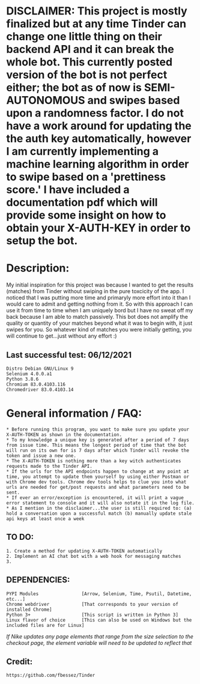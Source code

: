 # DISCLAIMER: This project is mostly finalized but at any time Tinder can change one little thing on their backend API and it can break the whole bot. This currently posted version of the bot is not perfect either; the bot as of now is SEMI-AUTONOMOUS and swipes based upon a randomness factor. I do not have a work around for updating the the auth key automatically, however I am currently implementing a machine learning algorithm in order to swipe based on a 'prettiness score.' I have included a documentation pdf which will provide some insight on how to obtain your X-AUTH-KEY in order to setup the bot. 

# Description: 
My initial inspiration for this project was because I wanted to get the results (matches) from Tinder without swiping in the pure toxcicity of the app. I noticed that I was putting more time and primaryly more effort into it than I would care to admit and getting nothing from it. So with this approach I can use it from time to time when I am uniquely bord but I have no sweat off my back because I am able to match passively. This bot does not amplify the quality or quantity of your matches beyond what it was to begin with, it just swipes for you. So whatever kind of matches you were initially getting, you will continue to get...just without any effort :) 
    

## Last successful test: 06/12/2021
    Distro Debian GNU/Linux 9
    Selenium 4.0.0.a1
    Python 3.8.6
    Chromium 83.0.4103.116
    Chromedriver 83.0.4103.14

# General information / FAQ: 

    * Before running this program, you want to make sure you update your X-AUTH-TOKEN as shown in the documentation. 
    * To my knowledge a unique key is generated after a period of 7 days from issue time. This means the longest period of time that the bot will run on its own for is 7 days after which Tinder will revoke the token and issue a new one. 
    * The X-AUTH-TOKEN is nothing more than a key witch authenticates requests made to the Tinder API. 
    * If the urls for the API endpoints happen to change at any point at time, you attempt to update them yourself by using either Postman or with Chrome dev tools. Chrome dev tools helps to clue you into what urls are needed for get/post requests and what parameters need to be sent. 
    * If ever an error/exception is encountered, it will print a vague error statement to console and it will also notate it in the log file. 
    * As I mention in the disclaimer...the user is still required to: (a) hold a conversation upon a successful match (b) manually update stale api keys at least once a week
    
## TO DO: 
    1. Create a method for updating X-AUTH-TOKEN automatically 
    2. Implement an AI chat bot with a web hook for messaging matches  
    3.   
    
## DEPENDENCIES: 
    PYPI Modules                [Arrow, Selenium, Time, Psutil, Datetime, etc...]
    Chrome webdriver            [That corresponds to your version of installed Chrome]
    Python 3+                   [This script is written in Python 3]
    Linux flavor of choice      [This can also be used on Windows but the included files are for Linux] 

_If Nike updates any page elements that range from the size selection to the checkout page, the element variable will need to be updated to reflect that_
## Credit: 
    https://github.com/fbessez/Tinder
